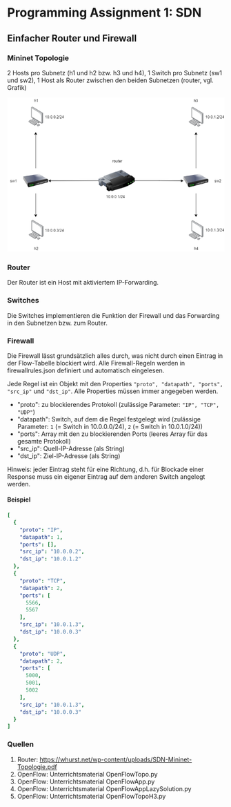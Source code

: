 # Programming Assignment 1: SDN
## Einfacher Router und Firewall

### Mininet Topologie
2 Hosts pro Subnetz (h1 und h2 bzw. h3 und h4), 1 Switch pro Subnetz  (sw1 und sw2), 1 Host als Router zwischen den beiden Subnetzen (router, vgl. Grafik)

![Topologie](./topo.png)

### Router
Der Router ist ein Host mit aktiviertem IP-Forwarding.

### Switches
Die Switches implementieren die Funktion der Firewall und das Forwarding in den Subnetzen bzw. zum Router.

### Firewall
Die Firewall lässt grundsätzlich alles durch, was nicht durch einen Eintrag in der Flow-Tabelle blockiert wird.
Alle Firewall-Regeln werden in firewallrules.json definiert und automatisch eingelesen.

Jede Regel ist ein Objekt mit den Properties `"proto", "datapath", "ports", "src_ip"` und `"dst_ip"`. Alle Properties müssen immer angegeben werden.

- "proto": zu blockierendes Protokoll (zulässige Parameter: `"IP", "TCP", "UDP"`)
- "datapath": Switch, auf dem die Regel festgelegt wird (zulässige Parameter: `1` (= Switch in 10.0.0.0/24), `2` (= Switch in 10.0.1.0/24))
- "ports": Array mit den zu blockierenden Ports (leeres Array für das gesamte Protokoll)
- "src_ip": Quell-IP-Adresse (als String)
- "dst_ip": Ziel-IP-Adresse (als String)

Hinweis: jeder Eintrag steht für eine Richtung, d.h. für Blockade einer Response muss ein eigener Eintrag auf dem anderen Switch angelegt werden.

#### Beispiel
```yaml
[
  {
    "proto": "IP",
    "datapath": 1,
    "ports": [],
    "src_ip": "10.0.0.2",
    "dst_ip": "10.0.1.2"
  },
  {
    "proto": "TCP",
    "datapath": 2,
    "ports": [
      5566,
      5567
    ],
    "src_ip": "10.0.1.3",
    "dst_ip": "10.0.0.3"
  },
  {
    "proto": "UDP",
    "datapath": 2,
    "ports": [
      5000,
      5001,
      5002
    ],
    "src_ip": "10.0.1.3",
    "dst_ip": "10.0.0.3"
  }
]
```


### Quellen
1. Router: https://whurst.net/wp-content/uploads/SDN-Mininet-Topologie.pdf
2. OpenFlow: Unterrichtsmaterial OpenFlowTopo.py
3. OpenFlow: Unterrichtsmaterial OpenFlowApp.py
4. OpenFlow: Unterrichtsmaterial OpenFlowAppLazySolution.py
5. OpenFlow: Unterrichtsmaterial OpenFlowTopoH3.py
